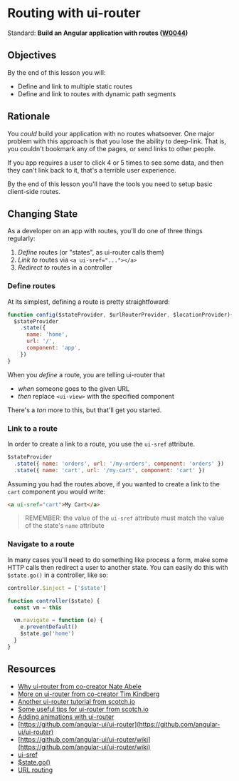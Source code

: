 # Routing with ui-router

Standard: **Build an Angular application with routes (<a href="#">W0044</a>)**

## Objectives

By the end of this lesson you will:

- Define and link to multiple static routes
- Define and link to routes with dynamic path segments

## Rationale

You _could_ build your application with no routes whatsoever.  One major problem with this approach is that you lose the ability to deep-link.  That is, you couldn't bookmark any of the pages, or send links to other people.

If you app requires a user to click 4 or 5 times to see some data, and then they can't link back to it, that's a terrible user experience.

By the end of this lesson you'll have the tools you need to setup basic client-side routes.

## Changing State

As a developer on an app with routes, you'll do one of three things regularly:

1. _Define_ routes (or "states", as ui-router calls them)
1. _Link to_ routes via `<a ui-sref="..."></a>`
1. _Redirect to_ routes in a controller

### Define routes

At its simplest, defining a route is pretty straightfoward:

```js
function config($stateProvider, $urlRouterProvider, $locationProvider){
  $stateProvider
    .state({
      name: 'home',
      url: '/',
      component: 'app',
    })
}
```

When you _define_ a route, you are telling ui-router that

- _when_ someone goes to the given URL
- _then_ replace `<ui-view>` with the specified component

There's a _ton_ more to this, but that'll get you started.

### Link to a route

In order to create a link to a route, you use the `ui-sref` attribute.

```js
$stateProvider
  .state({ name: 'orders', url: '/my-orders', component: 'orders' })
  .state({ name: 'cart', url: '/my-cart', component: 'cart' })
```

Assuming you had the routes above, if you wanted to create a link to the `cart` component you would write:

```html
<a ui-sref="cart">My Cart</a>
```

> REMEMBER: the value of the `ui-sref` attribute must match the value of the state's `name` attribute

### Navigate to a route

In many cases you'll need to do something like process a form, make some HTTP calls then redirect a user to another state.  You can easily do this with `$state.go()` in a controller, like so:

```js
controller.$inject = ['$state']

function controller($state) {
  const vm = this

  vm.navigate = function (e) {
    e.preventDefault()
    $state.go('home')
  }
}
```

## Resources

- [Why ui-router from co-creator Nate Abele](https://www.youtube.com/watch?v=ZmrsDqMrAVo)
- [More on ui-router from co-creator Tim Kindberg](https://www.youtube.com/watch?v=dqJRoh8MnBo)
- [Another ui-router tutorial from scotch.io](https://scotch.io/tutorials/angular-routing-using-ui-router)
- [Some useful tips for ui-router from scotch.io](https://scotch.io/tutorials/3-simple-tips-for-using-ui-router)
- [Adding animations with ui-router](https://www.youtube.com/watch?v=W89DYSthCTQ)
- [https://github.com/angular-ui/ui-router](https://github.com/angular-ui/ui-router)
- [https://github.com/angular-ui/ui-router/wiki](https://github.com/angular-ui/ui-router/wiki)
- [ui-sref](https://github.com/angular-ui/ui-router/wiki/Quick-Reference#ui-sref)
- [$state.go()](https://github.com/angular-ui/ui-router/wiki/Quick-Reference#stategoto--toparams--options)
- [URL routing](https://github.com/angular-ui/ui-router/wiki/URL-Routing)

